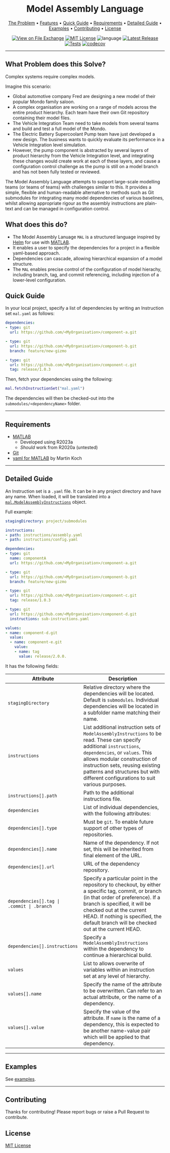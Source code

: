 <div align="center">

# Model Assembly Language

[The Problem](#what-problem-does-this-solve) •
[Features](#what-does-this-do) •
[Quick Guide](#quick-guide) •
[Requirements](#requirements) •
[Detailed Guide](#detailed-guide) •
[Examples](#examples) •
[Contributing](#contributing) •
[License](#license)

[![View on File Exchange](https://www.mathworks.com/matlabcentral/images/matlab-file-exchange.svg)](https://uk.mathworks.com/matlabcentral/fileexchange/127419-model-assembly-language)
[![MIT License](https://img.shields.io/badge/license-MIT-green)](LICENSE)
![language](https://shields.io/github/languages/top/CiaranMcAndrew/model-assembly-language)
[![Latest Release](https://shields.io/github/v/release/CiaranMcAndrew/model-assembly-language?display_name=tag)](https://github.com/CiaranMcAndrew/model-assembly-language/releases/latest)
[![Tests](https://github.com/CiaranMcAndrew/model-assembly-language/actions/workflows/run-matlab-tests.yaml/badge.svg)](https://github.com/CiaranMcAndrew/model-assembly-language/actions/workflows/run-matlab-tests.yaml)
 [![codecov](https://codecov.io/github/CiaranMcAndrew/model-assembly-language/branch/main/graph/badge.svg)](https://app.codecov.io/github/CiaranMcAndrew/model-assembly-language/tree/main)

</div>

---

## What Problem does this Solve?

Complex systems require complex models.

Imagine this scenario:

* Global automotive company Fred are designing a new model of their popular Mondo family saloon.
* A complex organisation are working on a range of models across the entire product hierarchy. Each team have their own Git repository containing their model files.
* The Vehicle Integration Team need to take models from several teams and build and test a full model of the Mondo.
* The Electric Battery Supercoolant Pump team have just developed a new design. The business wants to quickly evaluate its performance in a Vehicle Integration level simulation. 
* However, the pump component is abstracted by several layers of product hierarchy from the Vehicle Integration level, and integrating these changes would create work at each of these layers, and cause a configuration control challenge as the pump is still on a model branch and has not been fully tested or reviewed.

The Model Assembly Language attempts to support large-scale modelling teams (or teams of teams) with challenges similar to this. It provides a simple, flexible and human-readable alternative to methods such as Git submodules for integrating many model dependencies of various baselines, whilst allowing appropriate rigour as the assembly instructions are plain-text and can be managed in configuration control.


## What does this do?

* The Model Assembly Lanuage `MAL` is a structured language inspired by [Helm](https://helm.sh/) for use with [MATLAB](https://uk.mathworks.com/products/matlab.html).
* It enables a user to specify the dependencies for a project in a flexible yaml-based approach.
* Dependencies can cascade, allowing hierarchical expansion of a model structure.
* The `MAL` enables precise control of the configuration of model hierachy, including branch, tag, and commit referencing, including injection of a lower-level configuration.

## Quick Guide

In your local project, specify a list of dependencies by writing an Instruction set `mal.yaml` as follows:

```yaml 
dependencies:
- type: git
  url: https://github.com/<MyOrganisation>/component-a.git

- type: git
  url: https://github.com/<MyOrganisation>/component-b.git
  branch: feature/new-gizmo

- type: git
  url: https://github.com/<MyOrganisation>/component-c.git
  tag: release/1.0.3
```

Then, fetch your dependencies using the following:

```matlab
mal.fetchInstructionSet("mal.yaml")
```

The dependencies will then be checked-out into the `submodules/<dependencyName>` folder.

---

## Requirements

* [MATLAB](https://uk.mathworks.com/products/matlab.html)
  * Developed using R2023a
  * _Should_ work from R2020a (untested)
* [Git](https://git-scm.com/)
* [yaml for MATLAB](https://uk.mathworks.com/matlabcentral/fileexchange/106765-yaml?s_tid=FX_rc3_behav) by Martin Koch

---

## Detailed Guide

An Instruction set is a `.yaml` file. It can be in any project directory and have any name. When loaded, it will be translated into a [`mal.ModelAssemblyInstructions`](src/%2Bmal/ModelAssemblyInstructions.m) object.

Full example:

```yaml
stagingDirectory: project/submodules

instructions:
- path: instructions/assembly.yaml
- path: instructions/config.yaml

dependencies:
- type: git
  name: componentA
  url: https://github.com/<MyOrganisation>/component-a.git

- type: git
  url: https://github.com/<MyOrganisation>/component-b.git
  branch: feature/new-gizmo

- type: git
  url: https://github.com/<MyOrganisation>/component-c.git
  tag: release/1.0.3

- type: git
  url: https://github.com/<MyOrganisation>/component-d.git
  instructions: sub-instructions.yaml

values:
- name: component-d.git
  value: 
  - name: component-e.git
    value: 
    - name: tag
      value: release/2.0.0.
```

It has the following fields:

| Attribute | Description |
| --- | --- |
| `stagingDirectory` |Relative directory where the dependencies will be located. Default is `submodules`. Individual dependencies will be located in a subfolder name matching their name. |
| `instructions` | List additional instruction sets of `ModelAssemblyInstructions` to be read. These can specify additional `instructions`, `dependencies`, or `values`. </lb> This allows modular construction of instruction sets, reusing existing patterns and structures but with different configurations to suit various purposes. |
| `instructions[].path` | Path to the additional instructions file. |
| `dependencies` | List of individual dependencies, with the following attributes: |
| `dependencies[].type` | Must be `git`. To enable future support of other types of repositories. |
| `dependencies[].name` | Name of the dependency. If not set, this will be inherited from final element of the URL. |
| `dependencies[].url` | URL of the dependency repository. |
| `dependencies[].tag \| .commit \| .branch` | Specify a particular point in the repository to checkout, by either a specific tag, commit, or branch (in that order of preference). If a branch is specified, it will be checked out at the current HEAD. If nothing is specified, the default branch will be checked out at the current HEAD. |
| `dependencies[].instructions` | Specify a `ModelAssemblyInstructions` within the dependency to continue a hierarchical build. |
| `values` | List to allows overwrite of variables within an instruction set at any level of hierarchy. |
| `values[].name` | Specify the name of the attribute to be overwritten. Can refer to an actual attribute, or the name of a dependency. |
| `values[].value` | Specify the value of the attribute. If `name` is the name of a dependency, this is expected to be another name-value pair which will be applied to that dependency. |

---

## Examples

See [examples](examples/readme.md).

---

## Contributing

Thanks for contributing! Please report bugs or raise a Pull Request to contribute.

## License

[MIT License](LICENSE)